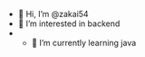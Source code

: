 - 👋 Hi, I’m @zakai54
- 👀 I’m interested in backend
- - 🌱 I’m currently learning java


<!---
zakai54/zakai54 is a ✨ special ✨ repository because its `README.md` (this file) appears on your GitHub profile.
You can click the Preview link to take a look at your changes.
--->
